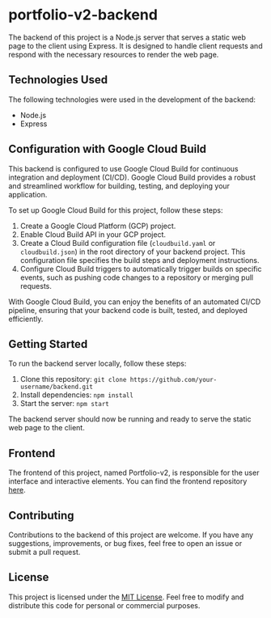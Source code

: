 # portfolio-v2-backend

The backend of this project is a Node.js server that serves a static web page to the client using Express. It is designed to handle client requests and respond with the necessary resources to render the web page.

## Technologies Used

The following technologies were used in the development of the backend:

- Node.js
- Express

## Configuration with Google Cloud Build

This backend is configured to use Google Cloud Build for continuous integration and deployment (CI/CD). Google Cloud Build provides a robust and streamlined workflow for building, testing, and deploying your application.

To set up Google Cloud Build for this project, follow these steps:

1. Create a Google Cloud Platform (GCP) project.
2. Enable Cloud Build API in your GCP project.
3. Create a Cloud Build configuration file (`cloudbuild.yaml` or `cloudbuild.json`) in the root directory of your backend project. This configuration file specifies the build steps and deployment instructions.
4. Configure Cloud Build triggers to automatically trigger builds on specific events, such as pushing code changes to a repository or merging pull requests.

With Google Cloud Build, you can enjoy the benefits of an automated CI/CD pipeline, ensuring that your backend code is built, tested, and deployed efficiently.

## Getting Started

To run the backend server locally, follow these steps:

1. Clone this repository: `git clone https://github.com/your-username/backend.git`
2. Install dependencies: `npm install`
3. Start the server: `npm start`

The backend server should now be running and ready to serve the static web page to the client.

## Frontend

The frontend of this project, named Portfolio-v2, is responsible for the user interface and interactive elements. You can find the frontend repository [here](https://github.com/BrettBuhler/portfolio-v2).

## Contributing

Contributions to the backend of this project are welcome. If you have any suggestions, improvements, or bug fixes, feel free to open an issue or submit a pull request.

## License

This project is licensed under the [MIT License](LICENSE). Feel free to modify and distribute this code for personal or commercial purposes.
